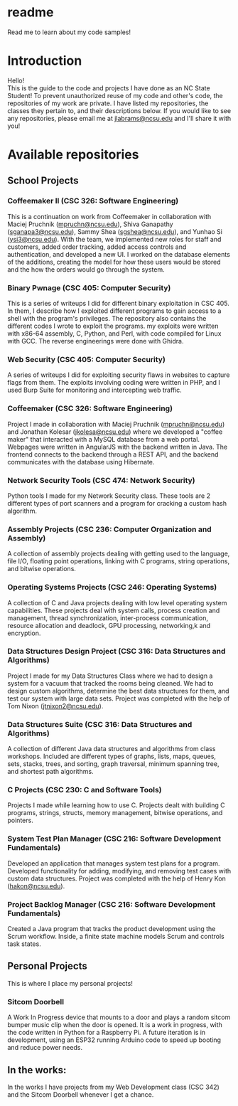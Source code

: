 # readme
Read me to learn about my code samples!
# Introduction
Hello!  
This is the guide to the code and projects I have done as an NC State Student! To prevent unauthorized reuse of my code and other's code, the repositories of my work are private. I have listed my repositories, the classes they pertain to, and their descriptions below. If you would like to see any repositories, please email me at jlabrams@ncsu.edu and I'll share it with you!

# Available repositories

## School Projects

### Coffeemaker II (CSC 326: Software Engineering)
This is a continuation on work from Coffeemaker in collaboration with Maciej Pruchnik (mpruchn@ncsu.edu), Shiva Ganapathy (sganapa3@ncsu.edu), Sammy Shea (sgshea@ncsu.edu), and Yunhao Si (ysi3@ncsu.edu). With the team, we implemented new roles for staff and customers, added order tracking, added access controls and authentication, and developed a new UI. I worked on the database elements of the additions, creating the model for how these users would be stored and the how the orders would go through the system.

### Binary Pwnage (CSC 405: Computer Security)
This is a series of writeups I did for different binary exploitation in CSC 405. In them, I describe how I exploited different programs to gain access to a shell with the program's privileges. The repository also contains the different codes I wrote to exploit the programs. my exploits were written with x86-64 assembly, C, Python, and Perl, with code compiled for Linux with GCC. The reverse engineerings were done with Ghidra.

### Web Security (CSC 405: Computer Security)
A series of writeups I did for exploiting security flaws in websites to capture flags from them. The exploits involving coding were written in PHP, and I used Burp Suite for monitoring and intercepting web traffic.

### Coffeemaker (CSC 326: Software Engineering)
Project I made in collaboration with Maciej Pruchnik (mpruchn@ncsu.edu) and Jonathan Kolesar (jkolesa@ncsu.edu) where we developed a "coffee maker" that interacted with a MySQL database from a web portal. Webpages were written in AngularJS with the backend written in Java. The frontend connects to the backend through a REST API, and the backend communicates with the database using Hibernate.

### Network Security Tools (CSC 474: Network Security)
Python tools I made for my Network Security class. These tools are 2 different types of port scanners and a program for cracking a custom hash algorithm.

### Assembly Projects (CSC 236: Computer Organization and Assembly)
A collection of assembly projects dealing with getting used to the language, file I/O, floating point operations, linking with C programs, string operations, and bitwise operations.

### Operating Systems Projects (CSC 246: Operating Systems)
A collection of C and Java projects dealing with low level operating system capabilities. These projects deal with system calls, process creation and management, thread synchronization, inter-process communication, resource allocation and deadlock, GPU processing, networking,k and encryption.

### Data Structures Design Project (CSC 316: Data Structures and Algorithms)
Project I made for my Data Structures Class where we had to design a system for a vacuum that tracked the rooms being cleaned. We had to design custom algorithms, determine the best data structures for them, and test our system with large data sets. Project was completed with the help of Tom Nixon (jtnixon2@ncsu.edu). 

### Data Structures Suite (CSC 316: Data Structures and Algorithms)
A collection of different Java data structures and algorithms from class workshops. Included are different types of graphs, lists, maps, queues, sets, stacks, trees, and sorting, graph traversal, minimum spanning tree, and shortest path algorithms.

### C Projects (CSC 230: C and Software Tools)
Projects I made while learning how to use C. Projects dealt with building C programs, strings, structs, memory management, bitwise operations, and pointers.

### System Test Plan Manager (CSC 216: Software Development Fundamentals)
Developed an application that manages system test plans for a program. Developed functionality for adding, modifying, and removing test cases with custom data structures. Project was completed with the help of Henry Kon (hakon@ncsu.edu).

### Project Backlog Manager (CSC 216: Software Development Fundamentals)
Created a Java program that tracks the product development using the Scrum workflow. Inside, a finite state machine models Scrum and controls task states.

## Personal Projects
This is where I place my personal projects! 
### Sitcom Doorbell
A Work In Progress device that mounts to a door and plays a random sitcom bumper music clip when the door is opened. It is a work in progress, with the code written in Python for a Raspberry Pi. A future iteration is in development, using an ESP32 running Arduino code to speed up booting and reduce power needs.

## In the works:
In the works I have projects from my Web Development class (CSC 342) and the Sitcom Doorbell whenever I get a chance.
